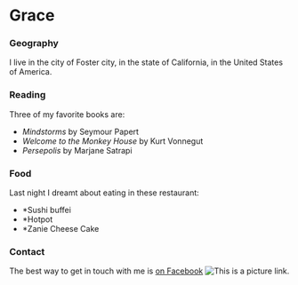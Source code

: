 # Grace

### Geography

I live in the city of Foster city, in the state of California, in the United States of America.

### Reading

Three of my favorite books are:

- *Mindstorms* by Seymour Papert
- *Welcome to the Monkey House* by Kurt Vonnegut
- *Persepolis* by Marjane Satrapi

### Food

Last night I dreamt about eating in these restaurant:

- *Sushi buffei
- *Hotpot
- *Zanie Cheese Cake

### Contact

The best way to get in touch with me is [on Facebook](https://www.facebook.com/lidan.huang.5)
![This is a picture link](/Users/Grace/Documents/lottery.jpg).
